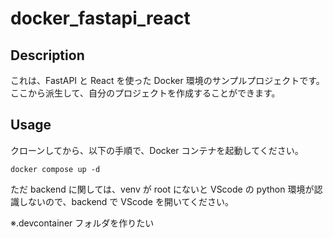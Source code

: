 # docker_fastapi_react

## Description

これは、FastAPI と React を使った Docker 環境のサンプルプロジェクトです。
ここから派生して、自分のプロジェクトを作成することができます。

## Usage

クローンしてから、以下の手順で、Docker コンテナを起動してください。

```
docker compose up -d
```

ただ backend に関しては、venv が root にないと VScode の python 環境が認識しないので、backend で VScode を開いてください。

※.devcontainer フォルダを作りたい

